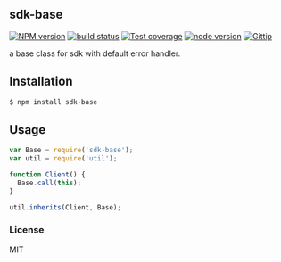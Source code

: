 sdk-base
---------------

[![NPM version][npm-image]][npm-url]
[![build status][travis-image]][travis-url]
[![Test coverage][coveralls-image]][coveralls-url]
[![node version][node-image]][node-url]
[![Gittip][gittip-image]][gittip-url]

[npm-image]: https://img.shields.io/npm/v/sdk-base.svg?style=flat-square
[npm-url]: https://npmjs.org/package/sdk-base
[travis-image]: https://img.shields.io/travis/node-modules/sdk-base.svg?style=flat-square
[travis-url]: https://travis-ci.org/node-modules/sdk-base
[coveralls-image]: https://img.shields.io/coveralls/node-modules/sdk-base.svg?style=flat-square
[coveralls-url]: https://coveralls.io/r/node-modules/sdk-base?branch=master
[node-image]: https://img.shields.io/badge/node.js-%3E=_0.8-green.svg?style=flat-square
[node-url]: http://nodejs.org/download/
[gittip-image]: https://img.shields.io/gittip/dead_horse.svg?style=flat-square
[gittip-url]: https://www.gittip.com/dead_horse/

a base class for sdk with default error handler.

## Installation

```bash
$ npm install sdk-base
```

## Usage

```js
var Base = require('sdk-base');
var util = require('util');

function Client() {
  Base.call(this);
}

util.inherits(Client, Base);

```

### License

MIT
